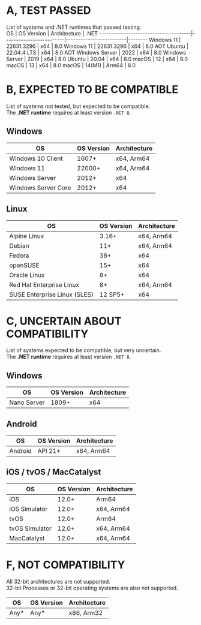 # A, TEST PASSED
List of systems and .NET runtimes that passed testing.  
OS                                    | OS Version              | Architecture            | .NET
--------------------------------------|-------------------------|-------------------------|--------
Windows 11                            | 22631.3296              | x64                     | 8.0 
Windows 11                            | 22631.3296              | x64                     | 8.0 AOT 
Ubuntu                                | 22.04.4 LTS             | x64                     | 8.0 AOT 
Windows Server                        | 2022                    | x64                     | 8.0
Windows Server                        | 2019                    | x64                     | 8.0
Ubuntu                                | 20.04                   | x64                     | 8.0
macOS                                 | 12                      | x64                     | 8.0
macOS                                 | 13                      | x64                     | 8.0
macOS                                 | 14(M1)                  | Arm64                   | 8.0



# B, EXPECTED TO BE COMPATIBLE
List of systems not tested, but expected to be compatible.  
The **.NET runtime** requires at least version `.NET 8`.  
  
## Windows
OS                                    | OS Version              | Architecture            
--------------------------------------|-------------------------|-------------------------
Windows 10 Client                     | 1607+                   | x64, Arm64              
Windows 11                            | 22000+                  | x64, Arm64              
Windows Server                        | 2012+                   | x64                     
Windows Server Core                   | 2012+                   | x64                     

## Linux
OS                                    | OS Version              | Architecture            
--------------------------------------|-------------------------|-------------------------
Alpine Linux                          | 3.16+                   | x64, Arm64              
Debian                                | 11+                     | x64, Arm64              
Fedora                                | 38+                     | x64                     
openSUSE                              | 15+                     | x64                     
Oracle Linux                          | 8+                      | x64                     
Red Hat Enterprise Linux              | 8+                      | x64, Arm64              
SUSE Enterprise Linux (SLES)          | 12 SP5+                 | x64                                


# C, UNCERTAIN ABOUT COMPATIBILITY
List of systems expected to be compatible, but very uncertain.  
The **.NET runtime** requires at least version `.NET 8`.  
  
## Windows
OS                                    | OS Version              | Architecture            
--------------------------------------|-------------------------|-------------------------
Nano Server                           | 1809+                   | x64                     

## Android
OS                                    | OS Version              | Architecture            
--------------------------------------|-------------------------|-------------------------
Android                               | API 21+                 | x64, Arm64              

## iOS / tvOS / MacCatalyst
OS                                    | OS Version              | Architecture            
--------------------------------------|-------------------------|-------------------------
iOS                                   | 12.0+                   | Arm64                   
iOS Simulator                         | 12.0+                   | x64, Arm64              
tvOS                                  | 12.0+                   | Arm64                   
tvOS Simulator                        | 12.0+                   | x64, Arm64              
MacCatalyst                           | 12.0+                   | x64, Arm64              



# F, NOT COMPATIBILITY
All 32-bit architectures are not supported.  
32-bit Processes or 32-bit operating systems are also not supported.  
  
OS                                    | OS Version              | Architecture            
--------------------------------------|-------------------------|-------------------------
Any*                                  | Any*                    | x86, Arm32
